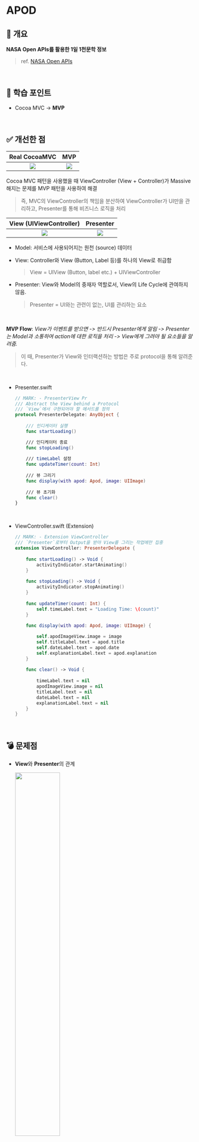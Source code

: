 # APOD

## 🎯 개요
**NASA Open APIs를 활용한 1일 1천문학 정보**
> ref. [NASA Open APIs](https://api.nasa.gov)

<br>

## 📖 학습 포인트
- Cocoa MVC -> **MVP**

<br>

## ✅ 개선한 점
|Real CocoaMVC|MVP|
|:---:|:---:|
|<img src="https://github.com/user-attachments/assets/580d7c69-59bd-45ec-9374-5e4298d4b725">|<img src="https://github.com/user-attachments/assets/6d6c2489-4bdb-433a-92ff-b3c64b3b6172">|

Cocoa MVC 패턴을 사용했을 때 ViewController (View + Controller)가 Massive해지는 문제를 MVP 패턴을 사용하여 해결
> 즉, MVC의 ViewController의 책임을 분산하여 ViewController가 UI만을 관리하고, Presenter를 통해 비즈니스 로직을 처리

|View (UIViewController)|Presenter|
|:---:|:---:|
|<img src="https://github.com/user-attachments/assets/514f2731-5e14-4480-a881-238d90c58efa">|<img src="https://github.com/user-attachments/assets/042bfb26-2ad0-41be-9be0-281eff28c33f">|

- Model: 서비스에 사용되어지는 원천 (source) 데이터
  
- View: Controller와 View (Button, Label 등)를 하나의 View로 취급함
  > View = UIView (Button, label etc.) + UIViewController
  
- Presenter: View와 Model의 중재자 역할로서, View의 Life Cycle에 관여하지 않음.
  > Presenter = UI와는 관련이 없는, UI를 관리하는 요소
  <br>
  
**MVP Flow**: _View가 이벤트를 받으면 -> 반드시 Presenter에게 알림 -> Presenter는 Model과 소통하여 action에 대한 로직을 처리 -> View에게 그려야 될 요소들을 알려줌._
> 이 때, Presenter가 View와 인터랙션하는 방법은 주로 protocol을 통해 알려준다.
<br>

- Presenter.swift
  ```swift
  // MARK: - PresenterView Pr
  /// Abstract the View behind a Protocol
  /// `View`에서 구현되어야 할 메서드를 정의
  protocol PresenterDelegate: AnyObject {
    
      /// 인디케이터 실행
      func startLoading()
  
      /// 인디케이터 종료
      func stopLoading()
    
      /// timeLabel 설정
      func updateTimer(count: Int)
    
      /// 뷰 그리기
      func display(with apod: Apod, image: UIImage)
    
      /// 뷰 초기화
      func clear()
  }
  ```
  <br>

- ViewController.swift (Extension)
  ```swift
  // MARK: - Extension ViewController
  /// `Presenter`로부터 Output을 받아 View를 그리는 작업에만 집중
  extension ViewController: PresenterDelegate {
    
      func startLoading() -> Void {
          activityIndicator.startAnimating()
      }
    
      func stopLoading() -> Void {
          activityIndicator.stopAnimating()
      }
    
      func updateTimer(count: Int) {
          self.timeLabel.text = "Loading Time: \(count)"
      }
    
      func display(with apod: Apod, image: UIImage) {
  
          self.apodImageView.image = image
          self.titleLabel.text = apod.title
          self.dateLabel.text = apod.date
          self.explanationLabel.text = apod.explanation
      }
    
      func clear() -> Void {
        
          timeLabel.text = nil
          apodImageView.image = nil
          titleLabel.text = nil
          dateLabel.text = nil
          explanationLabel.text = nil
      }
  }
  ```
  <br>

## 💣 문제점
- **View**와 **Presenter**의 관계
  
  <img src="https://github.com/user-attachments/assets/64c0cce7-eb04-4341-8f42-7395078319cf" width="50%" height="50%">
  
  - **View**와 **Presenter**가 **1:1 관계**로, View가 여러개라면 매번 Presenter를 만들어주어야 함! (-> 이 문제를 MVVM으로 해결할 수 있음)
    
    > 이미지 출처: https://github.com/iamchiwon/RxSwift_In_4_Hours
